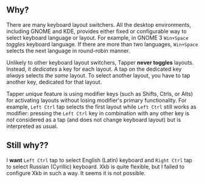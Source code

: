 <!--
    ---------------------------------------------------------------------- copyright and license ---
    File: doc/en/readme.md
    Copyright 🄯 2014, 2016—2017, 2019—2023 Van de Bugger.
    This file is part of Tapper.
    SPDX-License-Identifier: GPL-3.0-or-later
    ---------------------------------------------------------------------- copyright and license ---
-->

Why?
----

There are many keyboard layout switchers. All the desktop environments,
including GNOME and KDE, provides either fixed or configurable way to select
keyboard language or layout. For example, in GNOME 3 `Win+Space` *toggles*
keyboard language. If there are more than two languages, `Win+Space` selects
the next language in round-robin manner.

Unlikely to other keyboard layout switchers, Tapper **never toggles** layouts.
Instead, it *dedicates* a key for each layout. A tap on the dedicated key
*always* selects *the same* layout. To select another layout, you have to tap
another key, dedicated for that layout.

Tapper *unique* feature is using modifier keys (such as Shifts, Ctrls, or Alts)
for activating layouts without losing modifier's primary functionality. For
example, `Left Ctrl` tap selects the first layout while `Left Ctrl` still works
as modifier: pressing the `Left Ctrl` key in combination with any other key is
*not* considered as a tap (and does not change keyboard layout) but is
interpreted as usual.


Still why??
-----------

I **want** `Left Ctrl` tap to select English (Latin) keyboard and `Right
Ctrl` tap to select Russian (Cyrillic) keyboard. Xkb is quite flexible, but I
failed to configure Xkb in such a way. It seems it is not possible.

<!-- end of file -->
